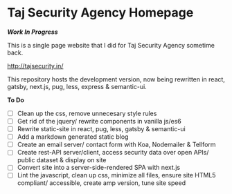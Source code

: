 # Taj Security Agency Homepage

***Work In Progress***

This is a single page website that I did for Taj Security Agency sometime back. 

http://tajsecurity.in/

This repository hosts the development version, now being rewritten in react, gatsby, next.js, pug, less, express & semantic-ui.

__To Do__
- [ ] Clean up the css, remove unnecesary style rules
- [ ] Get rid of the jquery/ rewrite components in vanilla js/es6
- [ ] Rewrite static-site in react, pug, less, gatsby & semantic-ui
- [ ] Add a markdown generated static blog
- [ ] Create an email server/ contact form with Koa, Nodemailer & Tellform
- [ ] Create rest-API server/client, access security data over open APIs/ public dataset & display on site
- [ ] Convert site into a server-side-rendered SPA with next.js
- [ ] Lint the javascript, clean up css, minimize all files, ensure site HTML5 compliant/ accessible, create amp version, tune site speed
